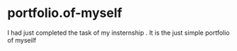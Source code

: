 # portfolio.of-myself
I had just completed the task of  my insternship . It is the just simple portfolio of myseilf
